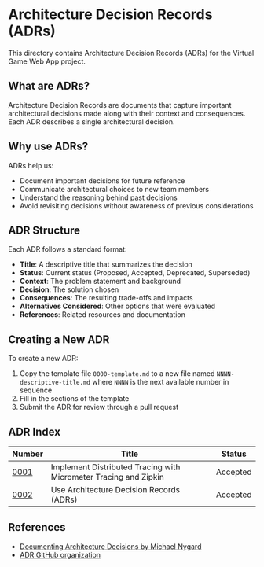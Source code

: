 # Architecture Decision Records (ADRs)

This directory contains Architecture Decision Records (ADRs) for the Virtual Game Web App project.

## What are ADRs?

Architecture Decision Records are documents that capture important architectural decisions made along with their context and consequences. Each ADR describes a single architectural decision.

## Why use ADRs?

ADRs help us:
- Document important decisions for future reference
- Communicate architectural choices to new team members
- Understand the reasoning behind past decisions
- Avoid revisiting decisions without awareness of previous considerations

## ADR Structure

Each ADR follows a standard format:
- **Title**: A descriptive title that summarizes the decision
- **Status**: Current status (Proposed, Accepted, Deprecated, Superseded)
- **Context**: The problem statement and background
- **Decision**: The solution chosen
- **Consequences**: The resulting trade-offs and impacts
- **Alternatives Considered**: Other options that were evaluated
- **References**: Related resources and documentation

## Creating a New ADR

To create a new ADR:

1. Copy the template file `0000-template.md` to a new file named `NNNN-descriptive-title.md` where `NNNN` is the next available number in sequence
2. Fill in the sections of the template
3. Submit the ADR for review through a pull request

## ADR Index

| Number | Title | Status |
|--------|-------|--------|
| [0001](0001-distributed-tracing.md) | Implement Distributed Tracing with Micrometer Tracing and Zipkin | Accepted |
| [0002](0002-architecture-decision-records.md) | Use Architecture Decision Records (ADRs) | Accepted |

## References

- [Documenting Architecture Decisions by Michael Nygard](https://cognitect.com/blog/2011/11/15/documenting-architecture-decisions)
- [ADR GitHub organization](https://adr.github.io/)
